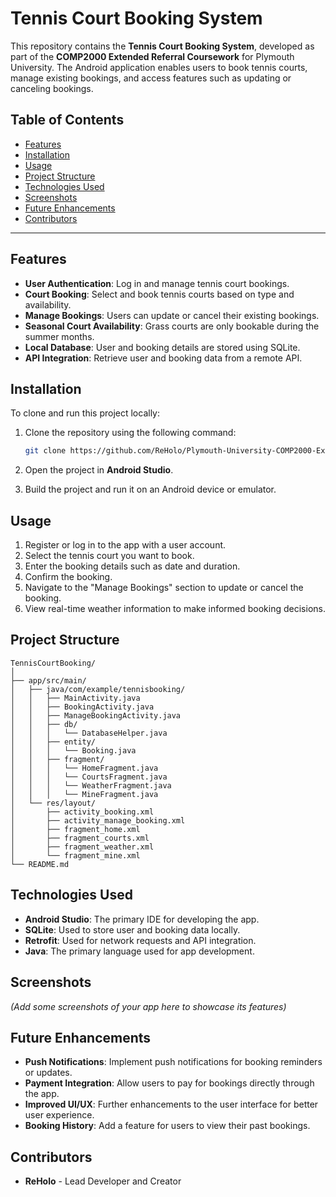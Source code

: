 # **Tennis Court Booking System**

This repository contains the **Tennis Court Booking System**, developed as part of the **COMP2000 Extended Referral Coursework** for Plymouth University. The Android application enables users to book tennis courts, manage existing bookings, and access features such as updating or canceling bookings.

## **Table of Contents**
- [Features](#features)
- [Installation](#installation)
- [Usage](#usage)
- [Project Structure](#project-structure)
- [Technologies Used](#technologies-used)
- [Screenshots](#screenshots)
- [Future Enhancements](#future-enhancements)
- [Contributors](#contributors)

---

## **Features**
- **User Authentication**: Log in and manage tennis court bookings.
- **Court Booking**: Select and book tennis courts based on type and availability.
- **Manage Bookings**: Users can update or cancel their existing bookings.
- **Seasonal Court Availability**: Grass courts are only bookable during the summer months.
- **Local Database**: User and booking details are stored using SQLite.
- **API Integration**: Retrieve user and booking data from a remote API.

## **Installation**

To clone and run this project locally:

1. Clone the repository using the following command:
   ```bash
   git clone https://github.com/ReHolo/Plymouth-University-COMP2000-Extended-Referred-COURSEWORK.git
   ```

2. Open the project in **Android Studio**.

3. Build the project and run it on an Android device or emulator.

## **Usage**

1. Register or log in to the app with a user account.
2. Select the tennis court you want to book.
3. Enter the booking details such as date and duration.
4. Confirm the booking.
5. Navigate to the "Manage Bookings" section to update or cancel the booking.
6. View real-time weather information to make informed booking decisions.

## **Project Structure**

```
TennisCourtBooking/
│
├── app/src/main/
│   ├── java/com/example/tennisbooking/
│   │   ├── MainActivity.java
│   │   ├── BookingActivity.java
│   │   ├── ManageBookingActivity.java
│   │   ├── db/
│   │   │   └── DatabaseHelper.java
│   │   ├── entity/
│   │   │   └── Booking.java
│   │   ├── fragment/
│   │   │   └── HomeFragment.java
│   │   │   └── CourtsFragment.java
│   │   │   └── WeatherFragment.java
│   │   │   └── MineFragment.java
│   └── res/layout/
│       ├── activity_booking.xml
│       ├── activity_manage_booking.xml
│       ├── fragment_home.xml
│       ├── fragment_courts.xml
│       ├── fragment_weather.xml
│       └── fragment_mine.xml
└── README.md
```

## **Technologies Used**
- **Android Studio**: The primary IDE for developing the app.
- **SQLite**: Used to store user and booking data locally.
- **Retrofit**: Used for network requests and API integration.
- **Java**: The primary language used for app development.

## **Screenshots**

*(Add some screenshots of your app here to showcase its features)*

## **Future Enhancements**

- **Push Notifications**: Implement push notifications for booking reminders or updates.
- **Payment Integration**: Allow users to pay for bookings directly through the app.
- **Improved UI/UX**: Further enhancements to the user interface for better user experience.
- **Booking History**: Add a feature for users to view their past bookings.

## **Contributors**

- **ReHolo** - Lead Developer and Creator
